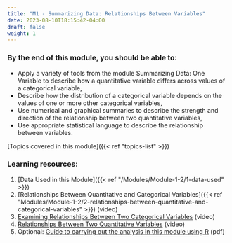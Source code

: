 ```yaml
---
title: "M1 - Summarizing Data: Relationships Between Variables"
date: 2023-08-10T18:15:42-04:00
draft: false
weight: 1
---
```


### By the end of this module, you should be able to:

- Apply a variety of tools from the module Summarizing Data: One Variable to describe how a quantitative variable differs across values of a categorical variable,
- Describe how the distribution of a categorical variable depends on the values of one or more other categorical variables,
- Use numerical and graphical summaries to describe the strength and direction of the relationship between two quantitative variables,
- Use appropriate statistical language to describe the relationship between variables.

[Topics covered in this module]({{< ref "topics-list" >}})

### Learning resources:

1. [Data Used in this Module]({{< ref "/Modules/Module-1-2/1-data-used" >}})
1. [Relationships Between Quantitative and Categorical Variables]({{< ref "Modules/Module-1-2/2-relationships-between-quantitative-and-categorical-variables" >}}) ‎(video)
1. [Examining Relationships Between Two Categorical Variables](./3-exploring-relationships-between-two-categorical-variables) (video)
1. [Relationships Between Two Quantitative Variables](./4-relationships-between-two-quantitative-variables) (video)
1. Optional: [Guide to carrying out the analysis in this module using R](./SummDataRel_R.pdf) (pdf)
